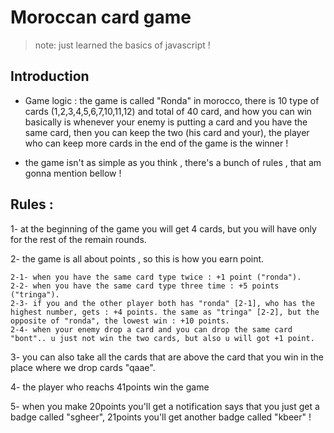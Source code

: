 # Moroccan card game

> note: just learned the basics of javascript !

## Introduction

- Game logic : the game is called "Ronda" in morocco, there is 10 type of cards (1,2,3,4,5,6,7,10,11,12) and total of 40 card, and how you can win basically is whenever your enemy is putting a card and you have the same card, then you can keep the two (his card and your), the player who can keep more cards in the end of the game is the winner ! 

- the game isn't as simple as you think , there's a bunch of rules , that am gonna mention bellow !

## Rules :

1- at the beginning of the game you will get 4 cards, but you will have only for the rest of the remain rounds.

2- the game is all about points , so this is how you earn point. 

    2-1- when you have the same card type twice : +1 point ("ronda").
    2-2- when you have the same card type three time : +5 points ("tringa"). 
    2-3- if you and the other player both has "ronda" [2-1], who has the highest number, gets : +4 points. the same as "tringa" [2-2], but the opposite of "ronda", the lowest win : +10 points.
    2-4- when your enemy drop a card and you can drop the same card "bont".. u just not win the two cards, but also u will got +1 point.

3- you can also take all the cards that are above the card that you win in the place where we drop cards "qaae".

4- the player who reachs 41points win the game

5- when you make 20points you'll get a notification says that you just get a badge called "sgheer", 21points you'll get another badge called "kbeer" !

